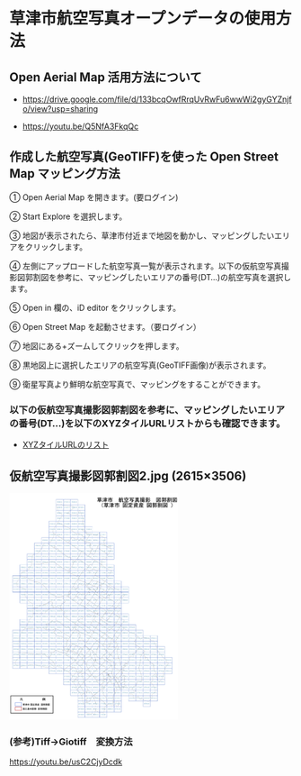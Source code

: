 # 草津市航空写真オープンデータの使用方法


## Open Aerial Map 活用方法について

* https://drive.google.com/file/d/133bcqOwfRrqUvRwFu6wwWi2gyGYZnjfo/view?usp=sharing

* https://youtu.be/Q5NfA3FkqQc 

## 作成した航空写真(GeoTIFF)を使った Open Street Map マッピング方法

① Open Aerial Map を開きます。(要ログイン)

② Start Explore を選択します。

③ 地図が表示されたら、草津市付近まで地図を動かし、マッピングしたいエリアをクリックします。

④ 左側にアップロードした航空写真一覧が表示されます。以下の仮航空写真撮影図郭割図を参考に、マッピングしたいエリアの番号(DT…)の航空写真を選択します。

⑤ Open in 欄の、iD editor をクリックします。

⑥ Open Street Map を起動させます。（要ログイン）

⑦ 地図にある+ズームしてクリックを押します。

⑧ 黒地図上に選択したエリアの航空写真(GeoTIFF画像)が表示されます。

⑨ 衛星写真より鮮明な航空写真で、マッピングをすることができます。



### 以下の仮航空写真撮影図郭割図を参考に、マッピングしたいエリアの番号(DT…)を以下のXYZタイルURLリストからも確認できます。
* [XYZタイルURLのリスト](https://docs.google.com/spreadsheets/d/1f9-mlXkaxld9TZroGTvkc4dBFSnolbSo1ffRgwdGz9k/edit?usp=sharing)

## 仮航空写真撮影図郭割図2.jpg (2615×3506)
<img  src="https://github.com/furuhashilab/oam4kusatsu/blob/master/data/%E4%BB%AE%E8%88%AA%E7%A9%BA%E5%86%99%E7%9C%9F%E6%92%AE%E5%BD%B1%E5%9B%B3%E9%83%AD%E5%89%B2%E5%9B%B32.jpg?raw=true" width="300">

### (参考)Tiff→Giotiff　変換方法
https://youtu.be/usC2CjyDcdk
